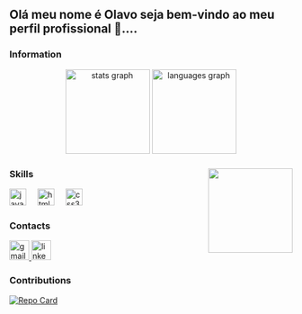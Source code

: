 <h2 align="left">Olá meu nome é Olavo seja bem-vindo ao meu perfil profissional 👋....</h2>

### Information

<div align="center">
  <img src="https://github-readme-stats.vercel.app/api?username=OlavoMeira&hide_title=false&hide_rank=false&show_icons=true&include_all_commits=true&count_private=true&disable_animations=false&theme=dracula&locale=en&hide_border=false" height="150" alt="stats graph"  />
  <img src="https://github-readme-stats.vercel.app/api/top-langs?username=OlavoMeira&locale=en&hide_title=false&layout=compact&card_width=320&langs_count=5&theme=dracula&hide_border=false" height="150" alt="languages graph"  />
</div>

###

<img align="right" height="150" src="https://media4.giphy.com/media/v1.Y2lkPTc5MGI3NjExZXViMXNrNGxjZWpueXN1NHFsenF0aTBhaG9jcnk4c2RlOWltcGVqciZlcD12MV9pbnRlcm5hbF9naWZfYnlfaWQmY3Q9Zw/kLe9PygrSqB4oO4tYV/giphy.gif"  />

### Skills

<div align="left">
  <img src="https://cdn.jsdelivr.net/gh/devicons/devicon/icons/javascript/javascript-original.svg" height="30" alt="javascript logo"  />
  <img width="12" />
  <img src="https://cdn.jsdelivr.net/gh/devicons/devicon/icons/html5/html5-original.svg" height="30" alt="html5 logo"  />
  <img width="12" />
  <img src="https://cdn.jsdelivr.net/gh/devicons/devicon/icons/css3/css3-original.svg" height="30" alt="css3 logo"  />
</div>

### Contacts

<div align="left">
  <a href="mailto:olavomeiradeveloper@gmail.comProfile image olavomeiradeveloper@gmail.com" target="_blank">
    <img src="https://img.shields.io/static/v1?message=Gmail&logo=gmail&label=&color=D14836&logoColor=white&labelColor=&style=for-the-badge" height="35" alt="gmail logo"  />
  </a>
  <a href="https://www.linkedin.com/in/olavo-meira-6099142aa/?originalSubdomain=br" target="_blank">
    <img src="https://img.shields.io/static/v1?message=LinkedIn&logo=linkedin&label=&color=0077B5&logoColor=white&labelColor=&style=for-the-badge" height="35" alt="linkedin logo"  />
  </a>
</div>

### Contributions

[![Repo Card](https://github-readme-stats.vercel.app/api/pin/?username=OlavoMeira&repo=dio-lab-open-source&bg_color=000&border_color=30A3DC&show_icons=true&icon_color=30A3DC&title_color=E94D5F&text_color=FFF)](https://github.com/OlavoMeira/dio-lab-open-source.git)

###
